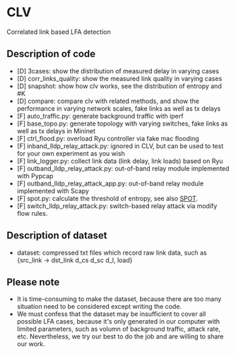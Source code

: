 # CLV
Correlated link based LFA detection

## Description of code
+ [D] 3cases: show the distribution of measured delay in varying cases
+ [D] corr_links_quality: show the measured link quality in varying cases
+ [D] snapshot: show how clv works, see the distribution of entropy and #K
+ [D] compare: compare clv with related methods, and show the performance in varying network scales, fake links as well as tx delays  
+ [F] auto_traffic.py: generate background traffic with iperf
+ [F] base_topo.py: generate topology with varying switches, fake links as well as tx delays in Mininet
+ [F] ctrl_flood.py: overload Ryu controller via fake mac flooding   
+ [F] inband_lldp_relay_attack.py: ignored in CLV, but can be used to test for your own experiment as you wish
+ [F] link_logger.py: collect link data (link delay, link loads) based on Ryu
+ [F] outband_lldp_relay_attack.py: out-of-band relay module implemented with Pypcap
+ [F] outband_lldp_relay_attack_app.py: out-of-band relay module implemented with Scapy
+ [F] spot.py: calculate the threshold of entropy, see also [SPOT](https://github.com/Amossys-team/SPOT).
+ [F] switch_lldp_relay_attack.py: switch-based relay attack via modify flow rules.

## Description of dataset
+ dataset: compressed txt files which record raw link data, such as {src_link -> dst_link d_cs d_sc d_l, load}

## Please note
+ It is time-consuming to make the dataset, because there are too many situation need to be considered except writing the code.  
+ We must confess that the dataset may be insufficient to cover all possible LFA cases, because it's only generated in our computer with limited parameters, such as volumn of background traffic, attack rate, etc. Nevertheless, we try our best to do the job and are willing to share our work. 
